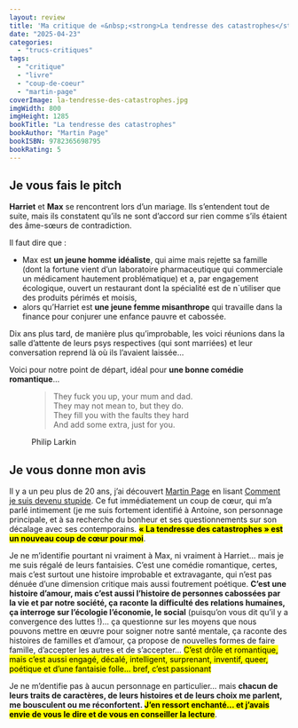 ```yaml
---
layout: review
title: 'Ma critique de «&nbsp;<strong>La tendresse des catastrophes</strong>&nbsp;» de <em>Martin Page</em>'
date: "2025-04-23"
categories: 
  - "trucs-critiques"
tags: 
  - "critique"
  - "livre"
  - "coup-de-coeur"
  - "martin-page"
coverImage: la-tendresse-des-catastrophes.jpg
imgWidth: 800
imgHeight: 1285
bookTitle: "La tendresse des catastrophes"
bookAuthor: "Martin Page"
bookISBN: 9782365698795            
bookRating: 5
---
```


<h2>Je vous fais le pitch</h2>

<p><strong>Harriet</strong> et <strong>Max</strong> se rencontrent lors d’un mariage. Ils s’entendent tout de suite, mais ils constatent qu’ils ne sont d’accord sur rien comme s’ils étaient des âme-sœurs de contradiction.</p>
<p>Il faut dire que&nbsp;:</p>
<ul>
  <li>Max est <strong>un jeune homme idéaliste</strong>, qui aime mais rejette sa famille (dont la fortune vient d’un laboratoire pharmaceutique qui commerciale un médicament hautement problématique) et a, par engagement écologique, ouvert un restaurant dont la spécialité est de n`utiliser que des produits périmés et moisis,</li>
  <li>alors qu’Harriet est <strong>une jeune femme misanthrope</strong> qui travaille dans la finance pour conjurer une enfance pauvre et cabossée.</li>
</ul>
<p>Dix ans plus tard, de manière plus qu’improbable, les voici réunions dans la salle d’attente de leurs psys respectives (qui sont marriées) et leur conversation reprend là où ils l’avaient laissée…</p>
<p>Voici pour notre point de départ, idéal pour <strong>une bonne comédie romantique</strong>…</p>

<figure>
  <blockquote class="citation">
    <p>They fuck you up, your mum and dad.<br/>
    They may not mean to, but they do.<br />
    They fill you with the faults they hard<br />
    And add some extra, just for you.</p>
  </blockquote>
  <figcaption>Philip Larkin</figcaption>
</figure>

<h2>Je vous donne mon avis</h2>
<p>Il y a un peu plus de 20&nbsp;ans, j’ai découvert <a href="/tag/martin-page/">Martin Page</a> en lisant <a href="/2023/02/ma-critique-de-comment-je-suis-devenu-stupide-de-martin-page/">Comment je suis devenu stupide</a>. Ce fut immédiatement un coup de cœur, qui m’a parlé intimement (je me suis fortement identifié à Antoine, son personnage principale, et à sa recherche du bonheur et ses questionnements sur son décalage avec ses contemporains. <strong><mark>«&nbsp;La tendresse des catastrophes&nbsp;» est un nouveau coup de cœur pour moi</mark></strong>.</p>
<p>Je ne m’identifie pourtant ni vraiment à Max, ni vraiment à Harriet… mais je me suis régalé de leurs fantaisies. C’est une comédie romantique, certes, mais c’est surtout une histoire improbable et extravagante, qui n’est pas dénuée d’une dimension critique mais aussi foutrement poétique. <strong>C’est une histoire d’amour, mais c’est aussi l’histoire de personnes cabossées par la vie et par notre société, ça raconte la difficulté des relations humaines, ça interroge sur l’écologie l’économie, le social</strong> (puisqu’on vous dit qu’il y a convergence des luttes&nbsp;!)… ça questionne sur les moyens que nous pouvons mettre en œuvre pour soigner notre santé mentale, ça raconte des histoires de familles et d’amour, ça propose de nouvelles formes de faire famille, d’accepter les autres et de s’accepter… <strong></strong><mark>C’est drôle et romantique, mais c’est aussi engagé, décalé, intelligent, surprenant, inventif, queer, poétique et d’une fantaisie folle… bref, c’est passionant</mark></strong></p>
<p>Je ne m’dentifie pas à aucun personnage en particulier… mais <strong>chacun de leurs traits de caractères, de leurs histoires et de leurs choix me parlent, me bousculent ou me réconfortent. <mark>J’en ressort enchanté… et j’avais envie de vous le dire et de vous en conseiller la lecture</mark></strong>.</p>
